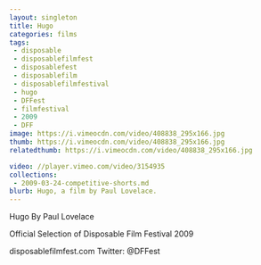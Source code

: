 ```yaml
---
layout: singleton
title: Hugo
categories: films
tags:
 - disposable
 - disposablefilmfest
 - disposablefest
 - disposablefilm
 - disposablefilmfestival
 - hugo
 - DFFest
 - filmfestival
 - 2009
 - DFF
image: https://i.vimeocdn.com/video/408838_295x166.jpg
thumb: https://i.vimeocdn.com/video/408838_295x166.jpg
relatedthumb: https://i.vimeocdn.com/video/408838_295x166.jpg

video: //player.vimeo.com/video/3154935
collections:
 - 2009-03-24-competitive-shorts.md
blurb: Hugo, a film by Paul Lovelace.
---
```


Hugo
By Paul Lovelace

Official Selection of Disposable Film Festival 2009

disposablefilmfest.com
Twitter: @DFFest